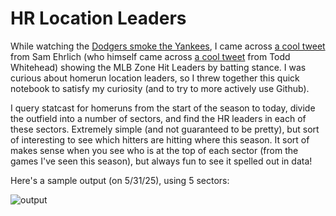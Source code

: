 # HR Location Leaders

While watching the [Dodgers smoke the Yankees](https://baseballsavant.mlb.com/gamefeed?gamePk=777698), I came across [a cool tweet](https://x.com/SamEhrlich/status/1928963541962240107) from  Sam Ehrlich (who himself came across [a cool tweet](https://x.com/CrumpledJumper/status/1928928847959044348) from Todd Whitehead) showing the MLB Zone Hit Leaders by batting stance. I was curious about homerun location leaders, so I threw together this quick notebook to satisfy my curiosity (and to try to more actively use Github). 

I query statcast for homeruns from the start of the season to today, divide the outfield into a number of sectors, and find the HR leaders in each of these sectors. Extremely simple (and not guaranteed to be pretty), but sort of interesting to see which hitters are hitting where this season. It sort of makes sense when you see who is at the top of each sector (from the games I've seen this season), but always fun to see it spelled out in data!

Here's a sample output (on 5/31/25), using 5 sectors:

![output](example_ouput/hrs_through_may.png)
